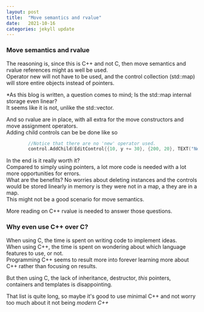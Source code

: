 ```yaml
---
layout: post
title:  "Move semantics and rvalue"
date:   2021-10-16
categories: jekyll update
---
```


### Move semantics and rvalue

The reasoning is, since this is C++ and not C, then move semantics and rvalue references might as well be used.  
Operator new will not have to be used, and the control collection (std::map) will store entire objects instead of pointers.

*As this blog is written, a question comes to mind; Is the std::map internal storage even linear?  
It seems like it is not, unlike the std::vector.

And so rvalue are in place, with all extra for the move constructors and move assignment operators.  
Adding child controls can be be done like so
```C++
		//Notice that there are no 'new' operator used.
		control.AddChild(EditControl{{10, y += 30}, {200, 20}, TEXT("New Edit Control")});
```

In the end is it really worth it?  
Compared to simply using pointers, a lot more code is needed with a lot more opportunities for errors.  
What are the benefits? No worries about deleting instances and the controls would be stored linearly in memory is they were not in a map, a they are in a map.  
This might not be a good scenario for move semantics.

More reading on C++ rvalue is needed to answer those questions.

### Why even use C++ over C?

When using C, the time is spent on writing code to implement ideas.  
When using C++, the time is spent on wondering about which language features to use, or not.  
Programming C++ seems to result more into forever learning more about C++ rather than focusing on results.

But then using C, the lack of inheritance, destructor, *this* pointers, containers and templates is disappointing.

That list is quite long, so maybe it's good to use minimal C++ and not worry too much about it not being *modern C++*
